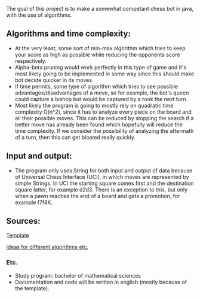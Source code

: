 The goal of this project is to make a somewhat competant chess bot in java, with the use of algorithms.

## Algorithms and time complexity:

* At the very least, some sort of min-max algorithm which tries to keep your score as high as possible while reducing the opponents score respectively.
* Alpha-beta pruning would work perfectly in this type of game and it's most likely going to be implemented in some way since this should make bot decide quicker in its moves.
* If time permits, some type of algorithm which tries to see possible advantages/disadvantages of a move, so for example, the bot's queen could capture a bishop but would be captured by a rook the next turn.
* Most likely the program is going to mostly rely on quadratic time complexity O(n^2), since it has to analyze every piece on the board and all their possible moves. This can be reduced by stopping the search if a better move has already been found which hopefully will reduce the time complexity. If we consider the possibility of analyzing the aftermath of a turn, then this can get bloated really quickly.

## Input and output:

* The program only uses String for both input and output of data because of Universal Chess Interface (UCI), in which moves are represented by simple Strings. In UCI the starting square comes first and the destination square latter, for example d2d3. There is an exception to this, but only when a pawn reaches the end of a board and gets a promotion, for example f7f8K.

## Sources:

[Template](https://github.com/TiraLabra/chess/)

[Ideas for different algorithms etc.](https://www.cs.cornell.edu/boom/2004sp/ProjectArch/Chess/algorithms.html)

### Etc.

* Study program: bachelor of mathematical sciences
* Documentation and code will be written in english (mostly because of the template).
